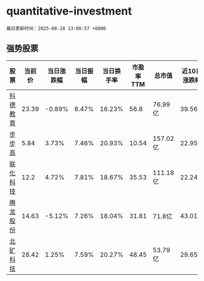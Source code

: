 # quantitative-investment

`最后更新时间：2025-08-28 13:08:57 +0800`

## 强势股票

|股票|当前价|当日涨跌幅|当日振幅|当日换手率|市盈率TTM|总市值|近10日涨跌幅|
|----|----|----|----|----|----|----|----|
|[科德教育](https://xueqiu.com/S/SZ300192)|23.39|-0.89%|8.47%|16.23%|56.8|76.99亿|39.56%|
|[步步高](https://xueqiu.com/S/SZ002251)|5.84|3.73%|7.46%|20.93%|10.54|157.02亿|22.95%|
|[联化科技](https://xueqiu.com/S/SZ002250)|12.2|4.72%|7.81%|18.67%|35.53|111.18亿|22.24%|
|[腾龙股份](https://xueqiu.com/S/SH603158)|14.63|-5.12%|7.26%|18.04%|31.81|71.8亿|43.01%|
|[北矿科技](https://xueqiu.com/S/SH600980)|28.42|1.25%|7.59%|20.27%|48.45|53.79亿|29.65%|
